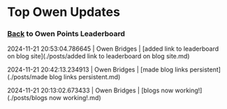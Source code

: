 # Top Owen Updates
### [Back](https://owenpoints.github.io) to Owen Points Leaderboard
2024-11-21 20:53:04.786645 \| Owen Bridges \| [added link to leaderboard on blog site](./posts/added link to leaderboard on blog site.md)

2024-11-21 20:42:13.234913 \| Owen Bridges \| [made blog links persistent](./posts/made blog links persistent.md)

2024-11-21 20:13:02.673433 \| Owen Bridges \| [blogs now working!](./posts/blogs now working!.md)

